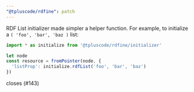 ```yaml
---
"@tpluscode/rdfine": patch
---
```


RDF List initializer made simpler a helper function. For example, to initialize a `( 'foo', 'bar', 'baz )` list:

```js
import * as initialize from '@tpluscode/rdfine/initializer'

let node
const resource = fromPointer(node, {
  'listProp': initialize.rdfList('foo', 'bar', 'baz') 
})
```

closes (#143)
